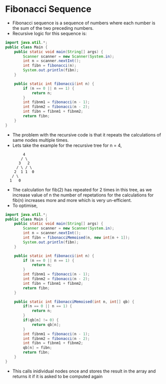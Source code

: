 # Fibonacci Sequence

- Fibonacci sequence is a sequence of numbers where each number is the sum of the two preceding numbers.
- Recursive logic for this sequence is:

```java
import java.util.*;
public class Main {
    public static void main(String[] args) {
        Scanner scanner = new Scanner(System.in);
        int n = scanner.nextInt();
        int fibn = fibonacci(n);
        System.out.println(fibn);
    }

    public static int fibonacci(int n) {
        if (n == 0 || n == 1) {
            return n;
        }
        int fibnm1 = fibonacci(n - 1);
        int fibnm2 = fibonacci(n - 2);
        int fibn = fibnm1 + fibnm2;
        return fibn;
    }
}
```

- The problem with the recursive code is that it repeats the calculations of same nodes multiple times.
- Lets take the example for the recursive tree for n = 4,

```text
        4
       / \
      3   2
     / \ / \
    2  1 1  0
   / \
  1   0
```

- The calculation for fib(2) has repeated for 2 times in this tree, as we increase value of n the number of repetations for the calculations for fib(n) increases more and more which is very un-efficient.
- To optimise,

```java
import java.util.*;
public class Main {
    public static void main(String[] args) {
        Scanner scanner = new Scanner(System.in);
        int n = scanner.nextInt();
        int fibn = fibonacciMemoised(n, new int[n + 1]);
        System.out.println(fibn);
    }

    public static int fibonacci(int n) {
        if (n == 0 || n == 1) {
            return n;
        }
        int fibnm1 = fibonacci(n - 1);
        int fibnm2 = fibonacci(n - 2);
        int fibn = fibnm1 + fibnm2;
        return fibn;
    }

    public static int fibonacciMemoised(int n, int[] qb) {
        if(n == 0 || n == 1) {
            return n;
        }
        if(qb[n] != 0) {
            return qb[n];
        }
        int fibnm1 = fibonacci(n - 1);
        int fibnm2 = fibonacci(n - 2);
        int fibn = fibnm1 + fibnm2;
        qb[n] = fibn;
        return fibn;
    }
}
```

- This calls inidividual nodes once and stores the result in the array and returns it if it is asked to be computed again
